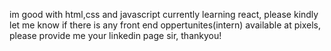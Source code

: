 im good with html,css and javascript currently learning react, please kindly let me know if there is any front end oppertunites(intern) available at pixels, please provide me your linkedin page sir, thankyou!
